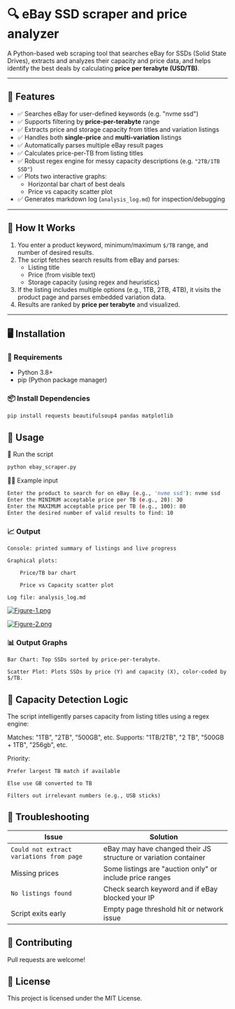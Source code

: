 # 🔍 eBay SSD scraper and price analyzer

A Python-based web scraping tool that searches eBay for SSDs (Solid State Drives), extracts and analyzes their capacity and price data, and helps identify the best deals by calculating **price per terabyte (USD/TB)**.

---

## 📌 Features

- ✅ Searches eBay for user-defined keywords (e.g. "nvme ssd")
- ✅ Supports filtering by **price-per-terabyte** range
- ✅ Extracts price and storage capacity from titles and variation listings
- ✅ Handles both **single-price** and **multi-variation** listings
- ✅ Automatically parses multiple eBay result pages
- ✅ Calculates price-per-TB from listing titles
- ✅ Robust regex engine for messy capacity descriptions (e.g. `"2TB/1TB SSD"`)
- ✅ Plots two interactive graphs:
  - Horizontal bar chart of best deals
  - Price vs capacity scatter plot
- ✅ Generates markdown log (`analysis_log.md`) for inspection/debugging

---

## 🧠 How It Works

1. You enter a product keyword, minimum/maximum `$/TB` range, and number of desired results.
2. The script fetches search results from eBay and parses:
   - Listing title
   - Price (from visible text)
   - Storage capacity (using regex and heuristics)
3. If the listing includes multiple options (e.g., 1TB, 2TB, 4TB), it visits the product page and parses embedded variation data.
4. Results are ranked by **price per terabyte** and visualized.

---

## 🖥️ Installation

### 🔧 Requirements

- Python 3.8+
- pip (Python package manager)

### 📦 Install Dependencies

```bash
pip install requests beautifulsoup4 pandas matplotlib
```

## 🚀 Usage
🏁 Run the script
```bash
python ebay_scraper.py
```
👨‍💻 Example input
```bash
Enter the product to search for on eBay (e.g., 'nvme ssd'): nvme ssd
Enter the MINIMUM acceptable price per TB (e.g., 20): 30
Enter the MAXIMUM acceptable price per TB (e.g., 100): 80
Enter the desired number of valid results to find: 10
```
### 📈 Output

    Console: printed summary of listings and live progress

    Graphical plots:

        Price/TB bar chart

        Price vs Capacity scatter plot

    Log file: analysis_log.md
[![Figure-1.png](https://i.postimg.cc/BQy33Wrp/Figure-1.png)](https://postimg.cc/xcKhGZTN)

[![Figure-2.png](https://i.postimg.cc/Y2sZG6dq/Figure-2.png)](https://postimg.cc/Z06VXdk1)
### 📊 Output Graphs

    Bar Chart: Top SSDs sorted by price-per-terabyte.

    Scatter Plot: Plots SSDs by price (Y) and capacity (X), color-coded by $/TB.

## 🧠 Capacity Detection Logic

The script intelligently parses capacity from listing titles using a regex engine:

Matches: "1TB", "2TB", "500GB", etc.
Supports: "1TB/2TB", "2 TB", "500GB + 1TB", "256gb", etc.

Priority:

    Prefer largest TB match if available

    Else use GB converted to TB

    Filters out irrelevant numbers (e.g., USB sticks)

## 🧪 Troubleshooting
| Issue                                    | Solution                                                        |
| ---------------------------------------- | --------------------------------------------------------------- |
| `Could not extract variations from page` | eBay may have changed their JS structure or variation container |
| Missing prices                           | Some listings are "auction only" or include price ranges        |
| `No listings found`                      | Check search keyword and if eBay blocked your IP                |
| Script exits early                       | Empty page threshold hit or network issue                       |

## 🤝 Contributing

Pull requests are welcome!


## 📄 License

This project is licensed under the MIT License.
